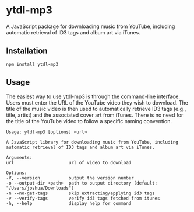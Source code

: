 # ytdl-mp3

A JavaScript package for downloading music from YouTube, including automatic retrieval of ID3 tags and album art via iTunes. 

## Installation

    npm install ytdl-mp3

## Usage

The easiest way to use ytdl-mp3 is through the command-line interface. Users must enter the URL of the YouTube video they wish to download. The title of the music video is then used to automatically retrieve ID3 tags (e.g., title, artist) and the associated cover art from iTunes. There is no need for the title of the YouTube video to follow a specific naming convention.

    Usage: ytdl-mp3 [options] <url>

    A JavaScript library for downloading music from YouTube, including automatic retrieval of ID3 tags and album art via iTunes.

    Arguments:
    url                     url of video to download

    Options:
    -V, --version           output the version number
    -o --output-dir <path>  path to output directory (default: "/Users/joshua/Downloads")
    -n --no-get-tags        skip extracting/applying id3 tags
    -v --verify-tags        verify id3 tags fetched from itunes
    -h, --help              display help for command
